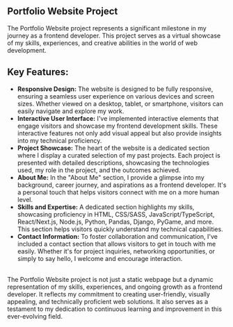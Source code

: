 ## Portfolio Website Project
The Portfolio Website project represents a significant milestone in my journey as a frontend developer. This project serves as a virtual showcase of my skills, experiences, and creative abilities in the world of web development.
## Key Features:
- **Responsive Design:** The website is designed to be fully responsive, ensuring a seamless user experience on various devices and screen sizes. Whether viewed on a desktop, tablet, or smartphone, visitors can easily navigate and explore my work.
- **Interactive User Interface:** I've implemented interactive elements that engage visitors and showcase my frontend development skills. These interactive features not only add visual appeal but also provide insights into my technical proficiency.
- **Project Showcase:** The heart of the website is a dedicated section where I display a curated selection of my past projects. Each project is presented with detailed descriptions, showcasing the technologies used, my role in the project, and the outcomes achieved.
- **About Me:** In the "About Me" section, I provide a glimpse into my background, career journey, and aspirations as a frontend developer. It's a personal touch that helps visitors connect with me on a more human level.
- **Skills and Expertise:** A dedicated section highlights my skills, showcasing proficiency in HTML, CSS/SASS, JavaScript/TypeScript, React/Next.js, Node.js, Python, Pandas, Django, PyGame, and more. This section helps visitors quickly understand my technical capabilities.
- **Contact Information:** To foster collaboration and communication, I've included a contact section that allows visitors to get in touch with me easily. Whether it's for project inquiries, networking opportunities, or simply to say hello, I welcome and encourage interaction. <br/>
<br/>
The Portfolio Website project is not just a static webpage but a dynamic representation of my skills, experiences, and ongoing growth as a frontend developer. It reflects my commitment to creating user-friendly, visually appealing, and technically proficient web solutions. It also serves as a testament to my dedication to continuous learning and improvement in this ever-evolving field.
